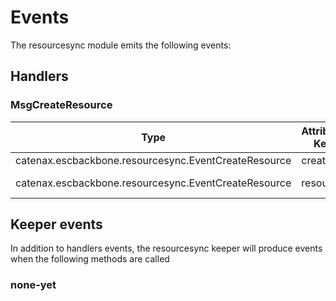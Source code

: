 <!--
order: 4
-->

# Events

The resourcesync module emits the following events:

## Handlers

### MsgCreateResource

| Type                                                 | Attribute Key | Attribute Value          |
|------------------------------------------------------|---------------|--------------------------|
| catenax.escbackbone.resourcesync.EventCreateResource | creator       | {senderAddress}          |
| catenax.escbackbone.resourcesync.EventCreateResource | resource      | {created types.Resource} |

## Keeper events

In addition to handlers events, the resourcesync keeper will produce events when the following methods are called

### none-yet